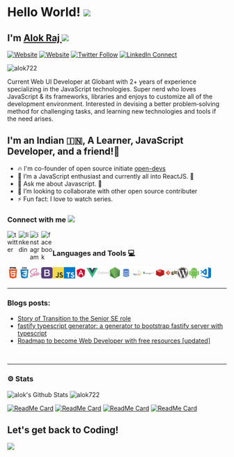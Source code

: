 <h1>Hello World!&nbsp;<img src="https://github.com/alok722/alok722/blob/master/images/gif/Earth.gif" width="24px"></h1>

<h2>I'm <a href="https://linkedin.com/in/alok722" target="_blank">Alok Raj </a><img src="https://github.com/alok722/alok722/blob/master/image/gif/Hi.gif" width="24px"></h2>


[![Website](https://img.shields.io/website?label=alokraj.tech&style=for-the-badge&url=https://alokraj.tech)](https://alokraj.tech)
[![Website](https://img.shields.io/website?label=opendevs.in&style=for-the-badge&url=https://opendevs.in)](https://opendevs.in)
[![Twitter Follow](https://img.shields.io/twitter/follow/alok722?color=1DA1F2&logo=twitter&style=for-the-badge)](https://twitter.com/intent/follow?original_referer=https%3A%2F%2Fgithub.com%2Falok722&screen_name=alok722)
[![LinkedIn Connect](https://img.shields.io/badge/LinkedIn-Connect-blue?style=for-the-badge&logo=linkedin)](https://linkedin.com/in/alok722)

<p align="left"> <img src="https://komarev.com/ghpvc/?username=alok722&label=Profile%20views&color=0e75b6&style=flat" alt="alok722" /> </p>

Current Web UI Developer at Globant with 2+ years of experience specializing in the JavaScript technologies. Super nerd who loves JavaScript
& its frameworks, libraries and enjoys to customize all of the development environment. Interested in devising a better problem‑solving
method for challenging tasks, and learning new technologies and tools if the need arises.
## I'm an Indian 🇮🇳, A Learner, JavaScript Developer, and a friend!🙌

- 🔥 I'm co-founder of open source initiate [open-devs](website) 
- 🌱 I’m a JavaScript enthusiast and currently all into ReactJS. 🧡
- 💬 Ask me about Javascript. 🙌
- 👯 I’m looking to collaborate with other open source contributer
- ⚡ Fun fact: I love to watch series.


<h3>Connect with me <img src="https://github.com/alok722/alok722/blob/master/images/gif/Handshake.gif" height="24px" /></h3>

<a href="https://twitter.com/alok722" target="_blank"><img align="left" alt="twitter" width="26px" src="https://raw.githubusercontent.com/paulrobertlloyd/socialmediaicons/main/twitter-24x24.png"/></a>
<a href="https://linkedin.com/in/alok722" target="_blank"><img align="left" alt="linkedin" width="26px" src="https://raw.githubusercontent.com/paulrobertlloyd/socialmediaicons/main/linkedin-24x24.png"/></a>
<a href="https://instagram.com/alok722_" target="_blank"><img align="left" alt="instagram" width="26px" src="https://raw.githubusercontent.com/paulrobertlloyd/socialmediaicons/main/instagram-24x24.png"/></a>
<a href="https://facebook.com/alok722" target="_blank"><img align="left" alt="facebook" width="26px" src="https://raw.githubusercontent.com/paulrobertlloyd/socialmediaicons/main/facebook-24x24.png"/></a>

<br />

### Languages and Tools 💻

<img align="left" alt="HTML5" width="26px" src="https://raw.githubusercontent.com/github/explore/80688e429a7d4ef2fca1e82350fe8e3517d3494d/topics/html/html.png" />

<img align="left" alt="CSS3" width="26px" src="https://raw.githubusercontent.com/github/explore/80688e429a7d4ef2fca1e82350fe8e3517d3494d/topics/css/css.png" />

<img align="left" alt="Sass" width="26px" src="https://raw.githubusercontent.com/github/explore/80688e429a7d4ef2fca1e82350fe8e3517d3494d/topics/sass/sass.png" />

<img align="left" alt="Bootstrap" width="26px" src="https://raw.githubusercontent.com/github/explore/80688e429a7d4ef2fca1e82350fe8e3517d3494d/topics/bootstrap/bootstrap.png" />

<img align="left" alt="JavaScript" width="26px" src="https://raw.githubusercontent.com/github/explore/80688e429a7d4ef2fca1e82350fe8e3517d3494d/topics/javascript/javascript.png" />

<img align="left" alt="Typescript" width="26px" src="https://raw.githubusercontent.com/github/explore/80688e429a7d4ef2fca1e82350fe8e3517d3494d/topics/typescript/typescript.png" />

<img align="left" alt="Angular" width="26px" src="https://raw.githubusercontent.com/github/explore/80688e429a7d4ef2fca1e82350fe8e3517d3494d/topics/angular/angular.png" />

<img align="left" alt="Vue" width="26px" src="https://raw.githubusercontent.com/github/explore/80688e429a7d4ef2fca1e82350fe8e3517d3494d/topics/vue/vue.png" />

<img align="left" alt="Express" width="26px" src="https://raw.githubusercontent.com/github/explore/e94815998e4e0713912fed477a1f346ec04c3da2/topics/express/express.png" />

<img align="left" alt="Node.js" width="26px" src="https://raw.githubusercontent.com/github/explore/80688e429a7d4ef2fca1e82350fe8e3517d3494d/topics/nodejs/nodejs.png" />

<img align="left" alt="SQL" width="26px" src="https://raw.githubusercontent.com/github/explore/80688e429a7d4ef2fca1e82350fe8e3517d3494d/topics/sql/sql.png" />

<img align="left" alt="MySQL" width="26px" src="https://raw.githubusercontent.com/github/explore/80688e429a7d4ef2fca1e82350fe8e3517d3494d/topics/mysql/mysql.png" />

<img align="left" alt="MongoDB" width="26px" src="https://raw.githubusercontent.com/github/explore/80688e429a7d4ef2fca1e82350fe8e3517d3494d/topics/mongodb/mongodb.png" />

<img align="left" alt="Redis" width="26px" src="https://raw.githubusercontent.com/github/explore/80688e429a7d4ef2fca1e82350fe8e3517d3494d/topics/redis/redis.png" />

<img align="left" alt="Git" width="26px" src="https://raw.githubusercontent.com/github/explore/80688e429a7d4ef2fca1e82350fe8e3517d3494d/topics/git/git.png" />

<img align="left" alt="wordpress" width="26px" src="https://raw.githubusercontent.com/github/explore/80688e429a7d4ef2fca1e82350fe8e3517d3494d/topics/wordpress/wordpress.png" />

<img align="left" alt="Terminal" width="26px" src="https://raw.githubusercontent.com/github/explore/80688e429a7d4ef2fca1e82350fe8e3517d3494d/topics/android/android.png" />

<img align="left" alt="Visual Studio Code" width="26px" src="https://raw.githubusercontent.com/github/explore/80688e429a7d4ef2fca1e82350fe8e3517d3494d/topics/visual-studio-code/visual-studio-code.png" />

<br />
<br />

---

### Blogs posts:
- [Story of Transition to the Senior SE role](https://alok722.medium.com/story-of-transition-to-the-senior-se-role-2c6ea1101e4a)
- [fastify typescript generator: a generator to bootstrap fastify server with typescript](https://alok722.medium.com/fastify-typescript-generator-a-generator-to-bootstrap-fastify-server-with-typescript-6a39bcea7a4)
- [Roadmap to become Web Developer with free resources [updated]](https://alok722.medium.com/roadmap-to-become-web-developer-in-2020-bd7ed7ed8ad5)

<br />

---
### ⚙️ Stats

<img align="center" alt="alok's Github Stats" src="https://github-readme-stats.codestackr.vercel.app/api?username=alok722&show_icons=true&hide_border=true&count_private=true&hide=contribs&theme=algolia" />

<img align="center" src="https://github-readme-streak-stats.herokuapp.com/?user=alok722&theme=algolia&hide_border=true" alt="alok722" />

[![ReadMe Card](https://github-readme-stats.vercel.app/api/pin/?username=alok722&repo=express-server-boilerplate&show_owner=true&theme=algolia)](https://github.com/alok722/express-server-boilerplate)
[![ReadMe Card](https://github-readme-stats.vercel.app/api/pin/?username=alok722&repo=express-server-boilerplate-auth&show_owner=true&theme=algolia)](https://github.com/alok722/express-server-boilerplate-auth)
[![ReadMe Card](https://github-readme-stats.vercel.app/api/pin/?username=carefortheliving&repo=frontend&show_owner=true&theme=algolia)](https://github.com/carefortheliving/frontend)
[![ReadMe Card](https://github-readme-stats.vercel.app/api/pin/?username=alok722&repo=react-gif-finder&show_owner=true&theme=algolia)](https://github.com/alok722/react-gif-finder)

## Let's get back to Coding!
<img src="https://github.com/alok722/alok722/blob/master/images/gif/Developer.gif" width="200px"/>

[website]: https://opendevs.in
[twitter]: https://twitter.com/alok722
[instagram]: https://instagram.com/_rajalok_
[linkedin]: https://linkedin.com/in/alok722
[facebook]: https://fb.com/alok722
